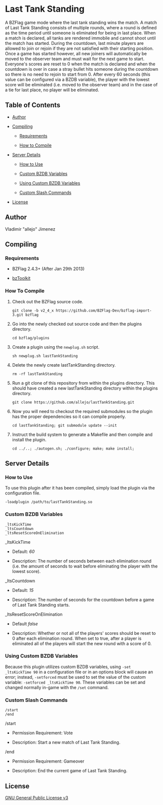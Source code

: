 Last Tank Standing
================

A BZFlag game mode where the last tank standing wins the match. A match of Last Tank Standing consists of multiple rounds, where a round is defined as the time period until someone is eliminated for being in last place. When a match is declared, all tanks are rendered immobile and cannot shoot until the match has started. During the countdown, last minute players are allowed to join or rejoin if they are not satisfied with their starting position. Once a game has started however, all new joiners will automatically be moved to the observer team and must wait for the next game to start. Everyone's scores are reset to 0 when the match is declared and when the countdown is over in case a stray bullet hits someone during the countdown so there is no need to rejoin to start from 0. After every 60 seconds (this value can be configured via a BZDB variable), the player with the lowest score will be eliminated (i.e. moved to the observer team) and in the case of a tie for last place, no player will be eliminated.

Table of Contents
-----------------

-   [Author](#author)

-   [Compiling](#compiling)

    -   [Requirements](#requirements)

    -   [How to Compile](#how-to-compile)

-   [Server Details](#server-details)

    -   [How to Use](#how-to-use)
    
    -   [Custom BZDB Variables](#custom-bzdb-variables)
    
    -   [Using Custom BZDB Variables](#using-custom-bzdb-variables)
    
    -   [Custom Slash Commands](#custom-slash-commands)

-   [License](#license)

Author
------

Vladimir "allejo" Jimenez

Compiling
---------

### Requirements

- BZFlag 2.4.3+ (After Jan 29th 2013)

- [bzToolkit](https://github.com/allejo/bztoolkit/)

### How To Compile

1.  Check out the BZFlag source code.

    `git clone -b v2_4_x https://github.com/BZFlag-Dev/bzflag-import-3.git bzflag`

2.  Go into the newly checked out source code and then the plugins directory.

    `cd bzflag/plugins`

3.  Create a plugin using the `newplug.sh` script.

    `sh newplug.sh lastTankStanding`

4.  Delete the newly create lastTankStanding directory.

    `rm -rf lastTankStanding`

5.  Run a git clone of this repository from within the plugins directory. This should have created a new lastTankStanding directory within the plugins directory.

    `git clone https://github.com/allejo/lastTankStanding.git`

6.  Now you will need to checkout the required submodules so the plugin has the proper dependencies so it can compile properly.

    `cd lastTankStanding; git submodule update --init`

7.  Instruct the build system to generate a Makefile and then compile and install the plugin.

    `cd ../..; ./autogen.sh; ./configure; make; make install;`

Server Details
--------------

### How to Use

To use this plugin after it has been compiled, simply load the plugin via the configuration file.

`-loadplugin /path/to/lastTankStanding.so`

### Custom BZDB Variables

    _ltsKickTime
    _ltsCountdown
    _ltsResetScoreOnElimination

_ltsKickTime

- Default: *60*

- Description: The number of seconds between each elimination round (i.e. the amount of seconds to wait before eliminating the player with the lowest score).

_ltsCountdown

- Default: *15*

- Description: The number of seconds for the countdown before a game of Last Tank Standing starts.

_ltsResetScoreOnElimination

- Default *false*

- Description: Whether or not all of the players' scores should be reset to 0 after each elimination round. When set to true, after a player is eliminated all of the players will start the new round with a score of 0.

### Using Custom BZDB Variables

Because this plugin utilizes custom BZDB variables, using `-set _ltsKickTime 90` in a configuration file or in an options block will cause an error; instead, `-setforced` must be used to set the value of the custom variable: `-setforced _ltsKickTime 90`. These variables can be set and changed normally in-game with the `/set` command.

### Custom Slash Commands

    /start
    /end

/start

- Permission Requirement: Vote

- Description: Start a new match of Last Tank Standing.

/end

- Permission Requirement: Gameover

- Description: End the current game of Last Tank Standing.

License
-------

[GNU General Public License v3](https://github.com/allejo/lastTankStanding/blob/master/LICENSE.markdown)
